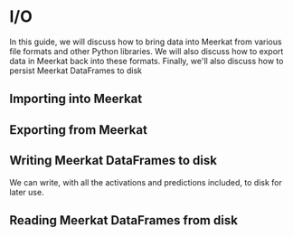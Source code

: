 # I/O

In this guide, we will discuss how to bring data into Meerkat from various file formats and other Python libraries. 
We will also discuss how to export data in Meerkat back into these formats. Finally, we'll also discuss how to persist Meerkat DataFrames to disk

## Importing into Meerkat



## Exporting from Meerkat


## Writing Meerkat DataFrames to disk

We can write, with all the activations and predictions included, to disk for later use.  


## Reading Meerkat DataFrames from disk 



